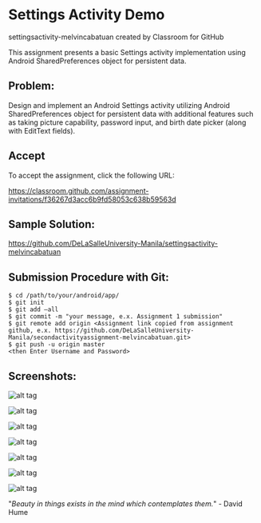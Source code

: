 # Settings Activity Demo 

settingsactivity-melvincabatuan created by Classroom for GitHub

This assignment presents a basic Settings activity implementation using Android SharedPreferences object for persistent data.


## Problem:

Design and implement an Android Settings activity utilizing Android SharedPreferences object for persistent data with additional features such as taking picture capability, password input, and birth date picker (along with EditText fields).   

## Accept

To accept the assignment, click the following URL:

https://classroom.github.com/assignment-invitations/f36267d3acc6b9fd58053c638b59563d

## Sample Solution:

https://github.com/DeLaSalleUniversity-Manila/settingsactivity-melvincabatuan

## Submission Procedure with Git: 

```shell
$ cd /path/to/your/android/app/
$ git init
$ git add –all
$ git commit -m "your message, e.x. Assignment 1 submission"
$ git remote add origin <Assignment link copied from assignment github, e.x. https://github.com/DeLaSalleUniversity-Manila/secondactivityassignment-melvincabatuan.git>
$ git push -u origin master
<then Enter Username and Password>
```

## Screenshots:

![alt tag](https://github.com/DeLaSalleUniversity-Manila/settingsactivity-melvincabatuan/blob/master/device-2015-10-22-105642.png)

![alt tag](https://github.com/DeLaSalleUniversity-Manila/settingsactivity-melvincabatuan/blob/master/device-2015-10-22-105702.png)

![alt tag](https://github.com/DeLaSalleUniversity-Manila/settingsactivity-melvincabatuan/blob/master/device-2015-10-22-105725.png)

![alt tag](https://github.com/DeLaSalleUniversity-Manila/settingsactivity-melvincabatuan/blob/master/device-2015-10-22-105751.png)

![alt tag](https://github.com/DeLaSalleUniversity-Manila/settingsactivity-melvincabatuan/blob/master/device-2015-10-22-105825.png)

![alt tag](https://github.com/DeLaSalleUniversity-Manila/settingsactivity-melvincabatuan/blob/master/device-2015-10-22-105840.png)

![alt tag](https://github.com/DeLaSalleUniversity-Manila/settingsactivity-melvincabatuan/blob/master/device-2015-10-22-105855.png)


"*Beauty in things exists in the mind which contemplates them.*" - David Hume
